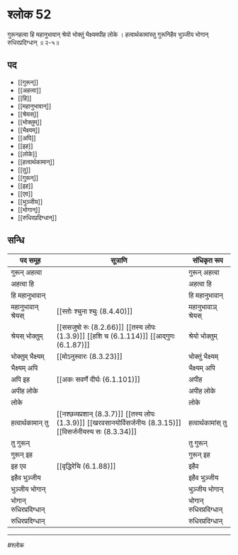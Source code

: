 # श्लोक 52

गुरूनहत्वा हि महानुभावान्
श्रेयो भोक्तुं भैक्ष्यमपीह लोके ।
हत्वार्थकामांस्तु गुरूनिहैव
भुञ्जीय भोगान् रुधिरप्रदिग्धान् ॥ २-५॥


## पद 

- [[गुरून्]]
- [[अहत्वा]]
- [[हि]]
- [[महानुभावान्]]
- [[श्रेयस्]]
- [[भोक्तुम्]]
- [[भैक्ष्यम्]]
- [[अपि]]
- [[इह]]
- [[लोके]]
- [[हत्वार्थकामान्]]
- [[तु]]
- [[गुरून्]]
- [[इह]]
- [[एव]]
- [[भुञ्जीय]]
- [[भोगान्]]
- [[रुधिरप्रदिग्धान्]]

## सन्धि

| पद समूह | सूत्राणि | संधिकृत रूप |
| ----- | ----- | ----- |
| गुरून् अहत्वा |  | गुरून् अहत्वा |
| अहत्वा हि |  | अहत्वा हि |
| हि महानुभावान् |  | हि महानुभावान् |
| महानुभावान् श्रेयस् |  [[स्तोः श्चुना श्चुः (8.4.40)]] | महानुभावाञ् श्रेयस् |
| श्रेयस् भोक्तुम् |  [[ससजुषो रुः (8.2.66)]] [[तस्य लोपः (1.3.9)]] [[हशि च (6.1.114)]] [[आद्गुणः (6.1.87)]] | श्रेयो भोक्तुम् |
| भोक्तुम् भैक्ष्यम् |  [[मोऽनुस्वारः (8.3.23)]] | भोक्तुं भैक्ष्यम् |
| भैक्ष्यम् अपि |  | भैक्ष्यम् अपि |
| अपि इह |  [[अकः सवर्णे दीर्घः (6.1.101)]] | अपीह |
| अपीह लोके |  | अपीह लोके |
| लोके |  | लोके |
| हत्वार्थकामान् तु |  [[नश्छव्यप्रशान् (8.3.7)]] [[तस्य लोपः (1.3.9)]] [[खरवसानयोर्विसर्जनीयः (8.3.15)]] [[विसर्जनीयस्य सः (8.3.34)]] | हत्वार्थकामांस् तु |
| तु गुरून् |  | तु गुरून् |
| गुरून् इह |  | गुरून् इह |
| इह एव |  [[वृद्धिरेचि (6.1.88)]] | इहैव |
| इहैव भुञ्जीय |  | इहैव भुञ्जीय |
| भुञ्जीय भोगान् |  | भुञ्जीय भोगान् |
| भोगान् रुधिरप्रदिग्धान् |  | भोगान् रुधिरप्रदिग्धान् |
| रुधिरप्रदिग्धान् |  | रुधिरप्रदिग्धान् |


---

#श्लोक